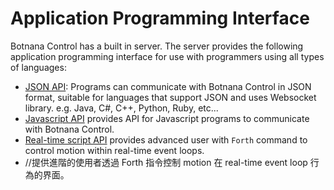 # Application Programming Interface

Botnana Control has a built in server. 
The server provides the following application programming interface
for use with programmers using all types of languages:

* [JSON API](./json-api.md): Programs can communicate with Botnana Control in JSON format, 
suitable for languages that support JSON and uses Websocket library. e.g. Java, C#, C++, Python, Ruby, etc...
* [Javascript API](./javascript-api.md) provides API for Javascript programs to communicate with Botnana Control. 
* [Real-time script API](./real-time-script-api.md) provides advanced user with `Forth` command to control motion within real-time event loops. 
* //提供進階的使用者透過 Forth 指令控制 motion 在 real-time event loop 行為的界面。